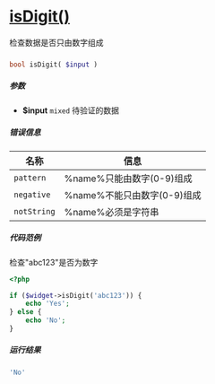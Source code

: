[isDigit()](http://twinh.github.com/widget/api/isDigit)
=======================================================

检查数据是否只由数字组成

### 
```php
bool isDigit( $input )
```

##### 参数
* **$input** `mixed` 待验证的数据


##### 错误信息
| **名称**              | **信息**                                                       | 
|-----------------------|----------------------------------------------------------------|
| `pattern`             | %name%只能由数字(0-9)组成                                      |
| `negative`            | %name%不能只由数字(0-9)组成                                    |
| `notString`           | %name%必须是字符串                                             |


##### 代码范例
检查"abc123"是否为数字
```php
<?php

if ($widget->isDigit('abc123')) {
    echo 'Yes';
} else {
    echo 'No';
}
```
##### 运行结果
```php
'No'
```
